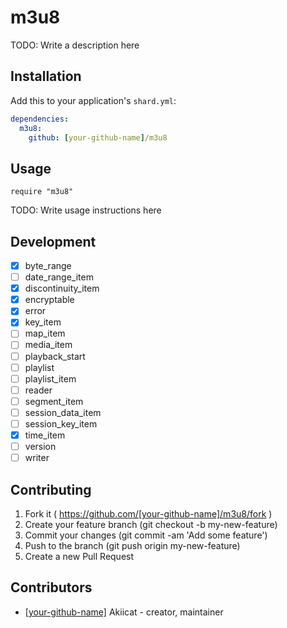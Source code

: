 # m3u8

TODO: Write a description here

## Installation

Add this to your application's `shard.yml`:

```yaml
dependencies:
  m3u8:
    github: [your-github-name]/m3u8
```

## Usage

```crystal
require "m3u8"
```

TODO: Write usage instructions here

## Development

- [x] byte_range
- [ ] date_range_item
- [x] discontinuity_item
- [x] encryptable
- [x] error
- [x] key_item
- [ ] map_item
- [ ] media_item
- [ ] playback_start
- [ ] playlist
- [ ] playlist_item
- [ ] reader
- [ ] segment_item
- [ ] session_data_item
- [ ] session_key_item
- [x] time_item
- [ ] version
- [ ] writer

## Contributing

1. Fork it ( https://github.com/[your-github-name]/m3u8/fork )
2. Create your feature branch (git checkout -b my-new-feature)
3. Commit your changes (git commit -am 'Add some feature')
4. Push to the branch (git push origin my-new-feature)
5. Create a new Pull Request

## Contributors

- [[your-github-name]](https://github.com/[your-github-name]) Akiicat - creator, maintainer
